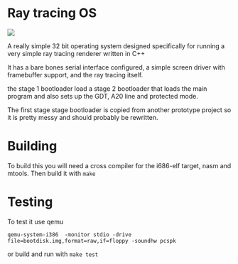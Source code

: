 # Ray tracing OS

![](https://cdn.discordapp.com/attachments/837156988668346390/889591229136904192/2021-09-20-131731_642x453_scrot.png)

A really simple 32 bit operating system designed specifically for running a very simple ray tracing renderer written in C++

It has a bare bones serial interface configured, a simple screen driver with framebuffer support,  and the ray tracing itself.

the stage 1 bootloader load a stage 2 bootloader that loads the main program and also sets up the GDT, A20 line and protected mode.

The first stage stage bootloader is copied from another prototype project so it is pretty messy and should probably be rewritten.

# Building

To build this you will need a cross compiler for the i686-elf target, nasm and mtools.
Then build it with
``make``

# Testing

To test it use qemu

``qemu-system-i386  -monitor stdio -drive file=bootdisk.img,format=raw,if=floppy -soundhw pcspk``

or build and run with
``make test``
